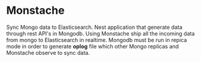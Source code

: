 # Monstache
Sync Mongo data to Elasticsearch. Nest application that generate data through rest API's in Mongodb. Using Monstache ship all the incoming data from mongo to Elasticsearch in realtime. Mongodb must be run in repica mode in order to generate **oplog** file which other Mongo replicas and Monstache observe to sync data.
